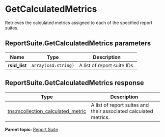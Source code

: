 # GetCalculatedMetrics

Retrieves the calculated metrics assigned to each of the specified report suites.

## ReportSuite.GetCalculatedMetrics parameters

|Name|Type|Description|
|----|----|-----------|
|**rsid\_list** |`array(xsd:string)` |A list of report suite IDs.|

## ReportSuite.GetCalculatedMetrics response

|Type|Description|
|----|-----------|
|[tns:rscollection\_calculated\_metric](../../data_types/r_rscollection_calculated_metric.md#) |A list of report suites and their associated calculated metrics.|

**Parent topic:** [Report Suite](../../methods/report_suite/c_api_admin_methods_repsuite.md)

